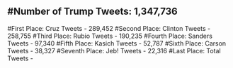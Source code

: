 #Number of Trump Tweets: 1,347,736
---
#First Place: Cruz Tweets - 289,452
#Second Place: Clinton Tweets - 258,755
#Third Place: Rubio Tweets - 190,235
#Fourth Place: Sanders Tweets - 97,340
#Fifth Place: Kasich Tweets - 52,787
#Sixth Place: Carson Tweets - 38,327
#Seventh Place: Jeb! Tweets - 22,316
#Last Place: Total Tweets -  
